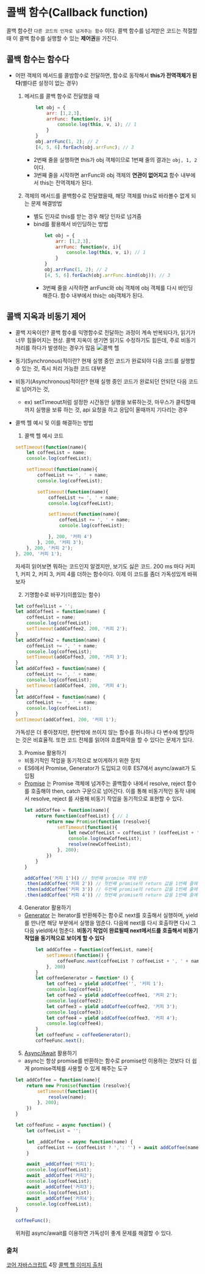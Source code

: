 # 콜백 함수(Callback function)
콜백 함수란 `다른 코드의 인자로 넘겨주는 함수` 이다. 콜백 함수를 넘겨받은 코드는 적절할때 이 콜백 함수를 실행할 수 있는 **제어권**을 가진다. 

## 콜백 함수는 함수다
- 어떤 객체의 메서드를 콜밤함수로 전달하면, 함수로 동작해서 **this가 전역객체가 된다**(별다른 설정이 없는 경우)
  1. 메서드를 콜백 함수로 전달했을 때 
        ```javascript
            let obj = {
                arr: [1,2,3],
                arrFunc: function(v, i){
                    console.log(this, v, i); // 1
                }
            }
            obj.arrFunc(1, 2); // 2
            [4, 5, 6].forEach(obj.arrFunc); // 3
        ```
        - 2번째 줄을 실행하면 this가 obj 객체이므로 1번째 줄의 결과는 `obj, 1, 2` 이다. 
        - 3번째 줄을 시작하면 arrFunc와 obj 객체의 **연관이 없어지고** 함수 내부에서 this는 전역객체가 된다. 
  

  2. 객체의 메서드를 콜백함수로 전달했을때, 해당 객체를 this로 바라볼수 없게 되는 문제 해결방법
       - 별도 인자로 this를 받는 경우 해당 인자로 넘겨줌
       - bind를 활용해서 바인딩하는 방법
            ```javascript
                let obj = {
                    arr: [1,2,3],
                    arrFunc: function(v, i){
                        console.log(this, v, i); // 1
                    }
                }
                obj.arrFunc(1, 2); // 2
                [4, 5, 6].forEach(obj.arrFunc.bind(obj)); // 3
            ```
         - 3번째 줄을 시작하면 arrFunc와 obj 객체에 obj 객체를 다시 바인딩 해준다. 함수 내부에서 this는 obj객체가 된다. 


## 콜백 지옥과 비동기 제어
- 콜백 지옥이란? 콜백 함수를 익명함수로 전달하는 과정이 계속 반복되다가, 읽기가 너무 힘들어지는 현상. 콜백 지옥이 생기면 읽기도 수정하기도 힘든데, 주로 비동기 처리를 하다가 발생하는 경우가 많음
  <img src="https://miro.medium.com/max/1400/0*bO_JSfydCKFUnJ2d.png" alt="콜백 헬">
- 동기(Synchronous)적이란? 현재 실행 중인 코드가 완료되야 다음 코드를 실행할 수 있는 것, 즉시 처리 가능한 코드 대부분
- 비동기(Asynchronous)적이란? 현재 실행 중인 코드가 완료되던 안되던 다음 코드로 넘어가는 것, 
  - ex) setTimeout처럼 설정한 시간동안 실행을 보류하는것, 마우스가 클릭할때까지 실행을 보류 하는 것, api 요청을 하고 응답이 올때까지 기다리는 경우
  

- 콜백 헬 예시 및 이를 해결하는 방법
  1. 콜백 헬 예시 코드
    ```javascript
    setTimeout(function(name){
        let coffeeList = name;
        console.log(coffeeList);

        setTimeout(function(name){
            coffeeList += ', ' + name;
            console.log(coffeeList);

            setTimeout(function(name){
                coffeeList += ', ' + name;
                console.log(coffeeList);

                setTimeout(function(name){
                    coffeeList += ', ' + name;
                    console.log(coffeeList);

                }, 200, '커피 4')  
            }, 200, '커피 3');
        }, 200, '커피 2');
    }, 200, '커피 1');
    ```
    자세히 읽어보면 뭐하는 코드인지 알겠지만, 보기도 싫은 코드. 200 ms 마다 커피1, 커피 2, 커피 3, 커피 4를 더하는 함수이다. 이제 이 코드를 좀더 가독성있게 바꿔보자

  2. 기명함수로 바꾸기(이름있는 함수)
    ```javascript
    let coffeelList = '';
    let addCoffee1 = function(name) {
        coffeeList = name;
        console.log(coffeeList);
        setTimeout(addCoffee2, 200, '커피 2');
    }
    let addCoffee2 = function(name) {
        coffeeList += ', ' + name;
        console.log(coffeeList);
        setTimeout(addCoffee3, 200, '커피 3');
    }
    let addCoffee3 = function(name) {
        coffeeList += ', ' + name;
        console.log(coffeeList);
        setTimeout(addCoffee4, 200, '커피 4');
    }
    let addCoffee4 = function(name) {
        coffeeList += ', ' + name;
        console.log(coffeeList);
    }
    setTimeout(addCoffee1, 200, '커피 1');
    ```
    가독성은 더 좋아졌지만, 한번밖에 쓰이지 않는 함수를 하나하나 다 변수에 할당하는 것은 비효율적. 또한 코드 전체를 읽어야 흐름파악을 할 수 있다는 문제가 있다. 

  3. Promise 활용하기
  - 비동기적인 작업을 동기적으로 보이게하기 위한 장치
  - ES6에서 Promise, Generator가 도입되고 이후 ES7에서 async/await가 도입됨
  - [Promise](https://developer.mozilla.org/en-US/docs/Web/JavaScript/Reference/Global_Objects/Promise) 는 Promise 객체에 넘겨주는 콜백함수 내에서 resolve, reject 함수를 호출해야 then, catch 구문으로 넘어간다. 이를 통해 비동기적인 동작 내에서 resolve, reject 를 사용해 비동기 작업을 동기적으로 표현할 수 있다. 
    ```javascript
    let addCoffee = function(name){
        return function(coffeeList) { // 1
            return new Promise(function (resolve){
                setTimeout(function(){
                    let newCoffeeList = coffeeList ? (coffeeList + ', ' + name) : name;
                    console.log(newCoffeeList);
                    resolve(newCoffeeList);
                }, 200);
            })
        }
    }

    addCoffee('커피 1')() // 첫번째 promise 객체 반환
    .then(addCoffee('커피 2')) // 첫번째 promise의 return 값을 1번째 줄에 인자로 넣어준다.
    .then(addCoffee('커피 3')) // 두번째 promise의 return 값을 1번째 줄에 인자로 넣어준다.
    .then(addCoffee('커피 4')) // 첫번째 promise의 return 값을 1번째 줄에 인자로 넣어준다.
    ```

  4. Generator 활용하기 
   - [Generator](https://developer.mozilla.org/en-US/docs/Web/JavaScript/Reference/Global_Objects/Generator) 는 Iterator를 반환해주는 함수로 next를 호출해서 실행하며, yield를 만나면 해당 부분에서 실행을 멈춘다. 다음에 next를 다시 호출하면 다시 그다음 yield에서 멈춘다. **비동기 작업이 완료될때 next메서드를 호출해서 비동기 작업을 동기적으로 보이게 할 수 있다**
        ```javascript
            let addCoffee = function(coffeeList, name){
                setTimeout(function() {
                    coffeeFunc.next(coffeeList ? coffeeList + ', ' + name: name);
                }, 200)
            }
            let coffeeGenerator = function* () {
                let coffee1 = yield addCoffee('', '커피 1');
                console.log(coffee1);
                let coffee2 = yield addCoffee(coffee1, '커피 2');
                console.log(coffee2);
                let coffee3 = yield addCoffee(coffee2, '커피 3');
                console.log(coffee3);
                let coffee4 = yield addCoffee(coffee3, '커피 4');
                console.log(coffee4);
            }
            let coffeeFunc = coffeeGenerator();
            coffeeFunc.next();
        ```
    5. [Async/Await](https://developer.mozilla.org/en-US/docs/Web/JavaScript/Reference/Statements/async_function) 활용하기
    - async는 항상 promise를 반환하는 함수로 promise만 이용하는 것보다 더 쉽게 promise객체를 사용할 수 있게 해주는 도구
    ```javascript
    let addCoffee = function(name){
        return new Promise(function (resolve){
            setTimeout(function(){
                resolve(name);
            }, 200);
        })
    }

    let coffeeFunc = async function() {
        let coffeeList = '';

        let _addCoffee = async function(name) {
            coffeeList += (coffeeList ? ',': '') + await addCoffee(name);
        }

        await _addCoffee('커피1');
        console.log(coffeeList);
        await _addCoffee('커피2');
        console.log(coffeeList);
        await _addCoffee('커피3');
        console.log(coffeeList);
        await _addCoffee('커피4');
        console.log(coffeeList);
    }

    coffeeFunc();
    ```
    위처럼 async/await를 이용하면 가독성이 좋게 문제를 해결할 수 있다. 

### 출처
[코어 자바스크립트](http://www.yes24.com/Product/Goods/78586788) 4장
[콜백 헬 이미지 출처](https://medium.com/gousto-engineering-techbrunch/avoiding-callback-hell-97734e303de1)